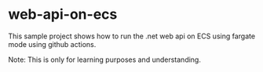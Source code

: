 # web-api-on-ecs

This sample project shows how to run the .net web api on ECS using fargate mode using github actions.

Note: This is only for learning purposes and understanding. 
